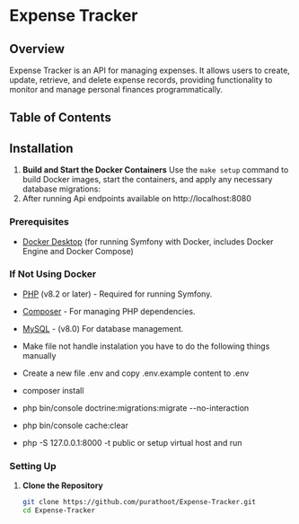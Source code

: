 # Expense Tracker

## Overview

Expense Tracker is an API for managing expenses. It allows users to create, update, retrieve, and delete expense records, providing functionality to monitor and manage personal finances programmatically.

## Table of Contents


## Installation

1.  **Build and Start the Docker Containers**
    Use the `make setup` command to build Docker images, start the containers, and apply any necessary database migrations:
2. After running Api endpoints available on http://localhost:8080


### Prerequisites

- [Docker Desktop](https://www.docker.com/products/docker-desktop) (for running Symfony with Docker, includes Docker Engine and Docker Compose)

### If Not Using Docker

- [PHP](https://www.php.net/) (v8.2 or later) - Required for running Symfony.
- [Composer](https://getcomposer.org/) - For managing PHP dependencies.
- [MySQL](https://www.mysql.com/) - (v8.0) For database management.

- Make file not handle instalation you have to do the following things manually
- Create a new file .env and copy .env.example content to .env
- composer install
- php bin/console doctrine:migrations:migrate --no-interaction
- php bin/console cache:clear
- php -S 127.0.0.1:8000 -t public   or setup virtual host and run


### Setting Up 

1. **Clone the Repository**

   ```bash
   git clone https://github.com/purathoot/Expense-Tracker.git
   cd Expense-Tracker
